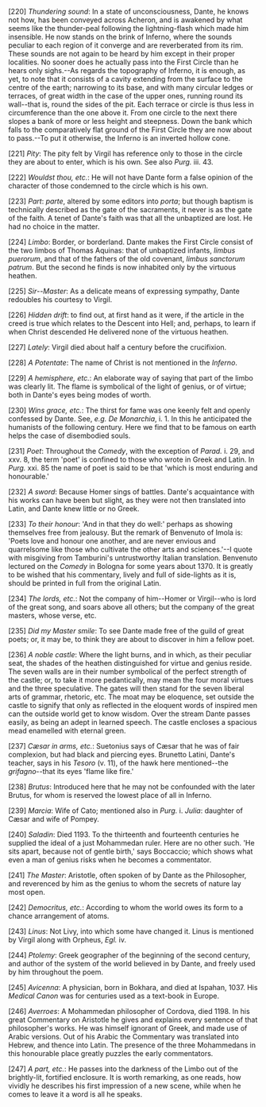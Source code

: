[220] _Thundering sound_: In a state of unconsciousness, Dante, he knows
not how, has been conveyed across Acheron, and is awakened by what seems
like the thunder-peal following the lightning-flash which made him
insensible. He now stands on the brink of Inferno, where the sounds
peculiar to each region of it converge and are reverberated from its
rim. These sounds are not again to be heard by him except in their
proper localities. No sooner does he actually pass into the First Circle
than he hears only sighs.--As regards the topography of Inferno, it is
enough, as yet, to note that it consists of a cavity extending from the
surface to the centre of the earth; narrowing to its base, and with many
circular ledges or terraces, of great width in the case of the upper
ones, running round its wall--that is, round the sides of the pit. Each
terrace or circle is thus less in circumference than the one above it.
From one circle to the next there slopes a bank of more or less height
and steepness. Down the bank which falls to the comparatively flat
ground of the First Circle they are now about to pass.--To put it
otherwise, the Inferno is an inverted hollow cone.

[221] _Pity_: The pity felt by Virgil has reference only to those in the
circle they are about to enter, which is his own. See also _Purg._ iii.
43.

[222] _Wouldst thou, etc._: He will not have Dante form a false opinion
of the character of those condemned to the circle which is his own.

[223] _Part_: _parte_, altered by some editors into _porta_; but though
baptism is technically described as the gate of the sacraments, it never
is as the gate of the faith. A tenet of Dante's faith was that all the
unbaptized are lost. He had no choice in the matter.

[224] _Limbo_: Border, or borderland. Dante makes the First Circle
consist of the two limbos of Thomas Aquinas: that of unbaptized infants,
_limbus puerorum_, and that of the fathers of the old covenant, _limbus
sanctorum patrum_. But the second he finds is now inhabited only by the
virtuous heathen.

[225] _Sir_--_Master_: As a delicate means of expressing sympathy, Dante
redoubles his courtesy to Virgil.

[226] _Hidden drift_: to find out, at first hand as it were, if the
article in the creed is true which relates to the Descent into Hell;
and, perhaps, to learn if when Christ descended He delivered none of the
virtuous heathen.

[227] _Lately_: Virgil died about half a century before the crucifixion.

[228] _A Potentate_: The name of Christ is not mentioned in the
_Inferno_.

[229] _A hemisphere, etc._: An elaborate way of saying that part of the
limbo was clearly lit. The flame is symbolical of the light of genius,
or of virtue; both in Dante's eyes being modes of worth.

[230] _Wins grace, etc._: The thirst for fame was one keenly felt and
openly confessed by Dante. See, _e.g._ _De Monarchia_, i. 1. In this he
anticipated the humanists of the following century. Here we find that to
be famous on earth helps the case of disembodied souls.

[231] _Poet_: Throughout the _Comedy_, with the exception of _Parad._ i.
29, and xxv. 8, the term 'poet' is confined to those who wrote in Greek
and Latin. In _Purg._ xxi. 85 the name of poet is said to be that 'which
is most enduring and honourable.'

[232] _A sword_: Because Homer sings of battles. Dante's acquaintance
with his works can have been but slight, as they were not then
translated into Latin, and Dante knew little or no Greek.

[233] _To their honour_: 'And in that they do well:' perhaps as showing
themselves free from jealousy. But the remark of Benvenuto of Imola is:
'Poets love and honour one another, and are never envious and
quarrelsome like those who cultivate the other arts and sciences.'--I
quote with misgiving from Tamburini's untrustworthy Italian translation.
Benvenuto lectured on the _Comedy_ in Bologna for some years about 1370.
It is greatly to be wished that his commentary, lively and full of
side-lights as it is, should be printed in full from the original Latin.

[234] _The lords, etc._: Not the company of him--Homer or Virgil--who is
lord of the great song, and soars above all others; but the company of
the great masters, whose verse, etc.

[235] _Did my Master smile_: To see Dante made free of the guild of
great poets; or, it may be, to think they are about to discover in him a
fellow poet.

[236] _A noble castle_: Where the light burns, and in which, as their
peculiar seat, the shades of the heathen distinguished for virtue and
genius reside. The seven walls are in their number symbolical of the
perfect strength of the castle; or, to take it more pedantically, may
mean the four moral virtues and the three speculative. The gates will
then stand for the seven liberal arts of grammar, rhetoric, etc. The
moat may be eloquence, set outside the castle to signify that only as
reflected in the eloquent words of inspired men can the outside world
get to know wisdom. Over the stream Dante passes easily, as being an
adept in learned speech. The castle encloses a spacious mead enamelled
with eternal green.

[237] _Cæsar in arms, etc._: Suetonius says of Cæsar that he was of
fair complexion, but had black and piercing eyes. Brunetto Latini,
Dante's teacher, says in his _Tesoro_ (v. 11), of the hawk here
mentioned--the _grifagno_--that its eyes 'flame like fire.'

[238] _Brutus_: Introduced here that he may not be confounded with the
later Brutus, for whom is reserved the lowest place of all in Inferno.

[239] _Marcia_: Wife of Cato; mentioned also in _Purg._ i. _Julia_:
daughter of Cæsar and wife of Pompey.

[240] _Saladin_: Died 1193. To the thirteenth and fourteenth centuries
he supplied the ideal of a just Mohammedan ruler. Here are no other
such. 'He sits apart, because not of gentle birth,' says Boccaccio;
which shows what even a man of genius risks when he becomes a
commentator.

[241] _The Master_: Aristotle, often spoken of by Dante as the
Philosopher, and reverenced by him as the genius to whom the secrets of
nature lay most open.

[242] _Democritus, etc._: According to whom the world owes its form to a
chance arrangement of atoms.

[243] _Linus_: Not Livy, into which some have changed it. Linus is
mentioned by Virgil along with Orpheus, _Egl._ iv.

[244] _Ptolemy_: Greek geographer of the beginning of the second
century, and author of the system of the world believed in by Dante, and
freely used by him throughout the poem.

[245] _Avicenna_: A physician, born in Bokhara, and died at Ispahan,
1037. His _Medical Canon_ was for centuries used as a text-book in
Europe.

[246] _Averroes_: A Mohammedan philosopher of Cordova, died 1198. In his
great Commentary on Aristotle he gives and explains every sentence of
that philosopher's works. He was himself ignorant of Greek, and made use
of Arabic versions. Out of his Arabic the Commentary was translated into
Hebrew, and thence into Latin. The presence of the three Mohammedans in
this honourable place greatly puzzles the early commentators.

[247] _A part, etc._: He passes into the darkness of the Limbo out of
the brightly-lit, fortified enclosure. It is worth remarking, as one
reads, how vividly he describes his first impression of a new scene,
while when he comes to leave it a word is all he speaks.